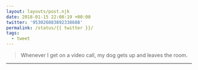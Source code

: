 ```yaml
---
layout: layouts/post.njk
date: 2018-01-15 22:08:19 +00:00
twitter: '953026083892338688'
permalink: /status/{{ twitter }}/
tags: 
  - tweet
---
```


> Whenever I get on a video call, my dog gets up and leaves the room.

---

